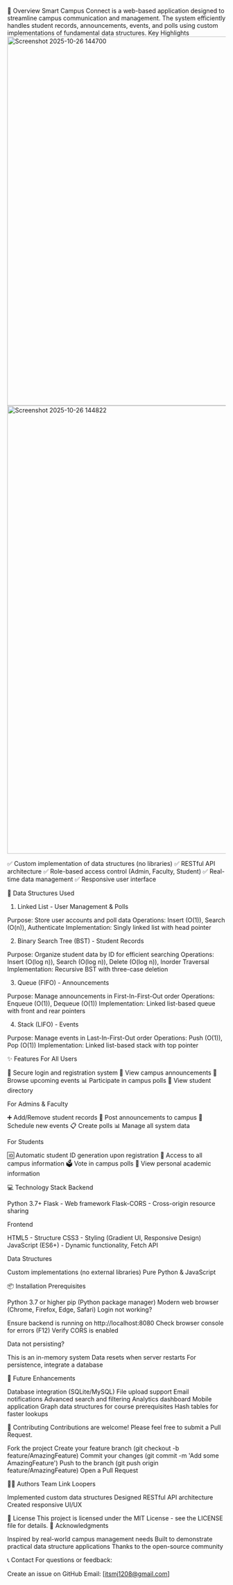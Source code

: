 🌟 Overview
Smart Campus Connect is a web-based application designed to streamline campus communication and management. The system efficiently handles student records, announcements, events, and polls using custom implementations of fundamental data structures.
Key Highlights
<img width="1591" height="849" alt="Screenshot 2025-10-26 144700" src="https://github.com/user-attachments/assets/8bd38180-a66a-479f-92c3-9b3cd9472636" />
<img width="1902" height="1031" alt="Screenshot 2025-10-26 144822" src="https://github.com/user-attachments/assets/dccb56f4-60cd-45fc-9c03-5a9eac5b3581" />

✅ Custom implementation of data structures (no libraries)
✅ RESTful API architecture
✅ Role-based access control (Admin, Faculty, Student)
✅ Real-time data management
✅ Responsive user interface


🔧 Data Structures Used
1. Linked List - User Management & Polls

Purpose: Store user accounts and poll data
Operations: Insert (O(1)), Search (O(n)), Authenticate
Implementation: Singly linked list with head pointer

2. Binary Search Tree (BST) - Student Records

Purpose: Organize student data by ID for efficient searching
Operations: Insert (O(log n)), Search (O(log n)), Delete (O(log n)), Inorder Traversal
Implementation: Recursive BST with three-case deletion

3. Queue (FIFO) - Announcements

Purpose: Manage announcements in First-In-First-Out order
Operations: Enqueue (O(1)), Dequeue (O(1))
Implementation: Linked list-based queue with front and rear pointers

4. Stack (LIFO) - Events

Purpose: Manage events in Last-In-First-Out order
Operations: Push (O(1)), Pop (O(1))
Implementation: Linked list-based stack with top pointer

✨ Features
For All Users

🔐 Secure login and registration system
📢 View campus announcements
📅 Browse upcoming events
📊 Participate in campus polls
👥 View student directory

For Admins & Faculty

➕ Add/Remove student records
📝 Post announcements to campus
🎉 Schedule new events
📋 Create polls
📊 Manage all system data

For Students

🆔 Automatic student ID generation upon registration
📖 Access to all campus information
🗳️ Vote in campus polls
📧 View personal academic information

💻 Technology Stack
Backend

Python 3.7+
Flask - Web framework
Flask-CORS - Cross-origin resource sharing

Frontend

HTML5 - Structure
CSS3 - Styling (Gradient UI, Responsive Design)
JavaScript (ES6+) - Dynamic functionality, Fetch API

Data Structures


Custom implementations (no external libraries)
Pure Python & JavaScript

📦 Installation
Prerequisites

Python 3.7 or higher
pip (Python package manager)
Modern web browser (Chrome, Firefox, Edge, Safari)
Login not working?

Ensure backend is running on http://localhost:8080
Check browser console for errors (F12)
Verify CORS is enabled

Data not persisting?

This is an in-memory system
Data resets when server restarts
For persistence, integrate a database

🚀 Future Enhancements

 Database integration (SQLite/MySQL)
 File upload support
 Email notifications
 Advanced search and filtering
 Analytics dashboard
 Mobile application
 Graph data structures for course prerequisites
 Hash tables for faster lookups

🤝 Contributing
Contributions are welcome! Please feel free to submit a Pull Request.

Fork the project
Create your feature branch (git checkout -b feature/AmazingFeature)
Commit your changes (git commit -m 'Add some AmazingFeature')
Push to the branch (git push origin feature/AmazingFeature)
Open a Pull Request

👨‍💻 Authors
Team Link Loopers

Implemented custom data structures
Designed RESTful API architecture
Created responsive UI/UX

📝 License
This project is licensed under the MIT License - see the LICENSE file for details.
🙏 Acknowledgments

Inspired by real-world campus management needs
Built to demonstrate practical data structure applications
Thanks to the open-source community

📞 Contact
For questions or feedback:

Create an issue on GitHub
Email: [itsmj1208@gmail.com]
